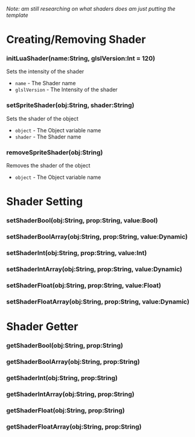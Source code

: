 _Note: am still researching on what shaders does am just putting the template_

# Creating/Removing Shader

### initLuaShader(name:String, glslVersion:Int = 120)
Sets the intensity of the shader

- `name` - The Shader name
- `glslVersion` - The Intensity of the shader

### setSpriteShader(obj:String, shader:String)
Sets the shader of the object

- `object` - The Object variable name
- `shader` - The Shader name

### removeSpriteShader(obj:String)
Removes the shader of the object

- `object` - The Object variable name

# Shader Setting

### setShaderBool(obj:String, prop:String, value:Bool)

### setShaderBoolArray(obj:String, prop:String, value:Dynamic)

### setShaderInt(obj:String, prop:String, value:Int)

### setShaderIntArray(obj:String, prop:String, value:Dynamic)

### setShaderFloat(obj:String, prop:String, value:Float)

### setShaderFloatArray(obj:String, prop:String, value:Dynamic)

# Shader Getter

### getShaderBool(obj:String, prop:String)

### getShaderBoolArray(obj:String, prop:String)

### getShaderInt(obj:String, prop:String)

### getShaderIntArray(obj:String, prop:String)

### getShaderFloat(obj:String, prop:String)

### getShaderFloatArray(obj:String, prop:String)
